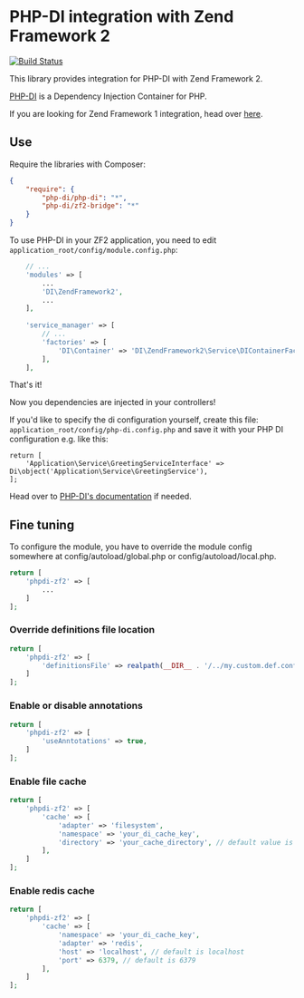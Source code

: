 # PHP-DI integration with Zend Framework 2

[![Build Status](https://travis-ci.org/PHP-DI/ZF2-Bridge.svg)](https://travis-ci.org/PHP-DI/ZF2-Bridge)

This library provides integration for PHP-DI with Zend Framework 2.

[PHP-DI](http://php-di.org/) is a Dependency Injection Container for PHP.

If you are looking for Zend Framework 1 integration, head over [here](https://github.com/php-di/PHP-DI-ZF1).

## Use

Require the libraries with Composer:

```json
{
    "require": {
        "php-di/php-di": "*",
        "php-di/zf2-bridge": "*"
    }
}
```

To use PHP-DI in your ZF2 application, you need to edit `application_root/config/module.config.php`:

```php
    // ...
    'modules' => [
        ...
        'DI\ZendFramework2',
        ...
    ],
    
    'service_manager' => [
        // ...
        'factories' => [
            'DI\Container' => 'DI\ZendFramework2\Service\DIContainerFactory',
        ],
    ],
```

That's it!

Now you dependencies are injected in your controllers!

If you'd like to specify the di configuration yourself, create this file: `application_root/config/php-di.config.php`
and save it with your PHP DI configuration e.g. like this:

```
return [
    'Application\Service\GreetingServiceInterface' => Di\object('Application\Service\GreetingService'),
];
```

Head over to [PHP-DI's documentation](http://php-di.org/doc/) if needed.

## Fine tuning

To configure the module, you have to override the module config somewhere at config/autoload/global.php 
or config/autoload/local.php.
  
```php
return [
    'phpdi-zf2' => [
        ...
    ]
];
```

### Override definitions file location

```php
return [
    'phpdi-zf2' => [
        'definitionsFile' => realpath(__DIR__ . '/../my.custom.def.config.php'),
    ]
];
```

### Enable or disable annotations

```php
return [
    'phpdi-zf2' => [
        'useAnntotations' => true,
    ]
];
```

### Enable file cache

```php
return [
    'phpdi-zf2' => [
        'cache' => [
            'adapter' => 'filesystem',
            'namespace' => 'your_di_cache_key',
            'directory' => 'your_cache_directory', // default value is data/php-di/cache
        ],
    ]
];
```

### Enable redis cache

```php
return [
    'phpdi-zf2' => [
        'cache' => [
            'namespace' => 'your_di_cache_key',
            'adapter' => 'redis',
            'host' => 'localhost', // default is localhost
            'port' => 6379, // default is 6379
        ],
    ]
];
```